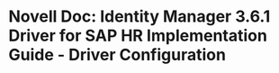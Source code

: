 # Novell Doc: Identity Manager 3.6.1 Driver for SAP HR Implementation Guide - Driver Configuration



